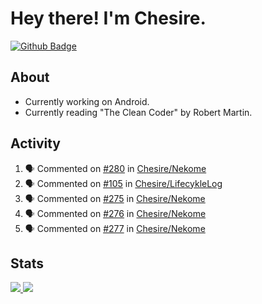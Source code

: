 # Hey there! I'm Chesire.

[![Github Badge](https://img.shields.io/badge/-Github-000?style=flat-square&logo=Github&logoColor=white&link=https://github.com/chesire)](https://github.com/chesire)

## About
<!-- Uses https://github.com/Chesire/natemoo-re -->
* Currently working on Android.
* Currently reading "The Clean Coder" by Robert Martin.
<!--
* Currently listening to: 
<a href="https://natemoo-re-iirbxe7wf.vercel.app/now-playing?open">
    <img src="https://natemoo-re-iirbxe7wf.vercel.app/now-playing" width="256" height="64" alt="Now Playing">
</a>  
-->

## Activity
<!-- Uses https://github.com/jamesgeorge007/github-activity-readme -->
<!--START_SECTION:activity-->
1. 🗣 Commented on [#280](https://github.com//Chesire/Nekome/issues/280) in [Chesire/Nekome](https://github.com//Chesire/Nekome)
2. 🗣 Commented on [#105](https://github.com//Chesire/LifecykleLog/issues/105) in [Chesire/LifecykleLog](https://github.com//Chesire/LifecykleLog)
3. 🗣 Commented on [#275](https://github.com//Chesire/Nekome/issues/275) in [Chesire/Nekome](https://github.com//Chesire/Nekome)
4. 🗣 Commented on [#276](https://github.com//Chesire/Nekome/issues/276) in [Chesire/Nekome](https://github.com//Chesire/Nekome)
5. 🗣 Commented on [#277](https://github.com//Chesire/Nekome/issues/277) in [Chesire/Nekome](https://github.com//Chesire/Nekome)
<!--END_SECTION:activity-->

## Stats
<a href="https://github-readme-stats.vercel.app/api/top-langs/?username=chesire&theme=tokyonight">
    <img src="https://github-readme-stats.vercel.app/api/top-langs/?username=chesire&layout=compact&theme=tokyonight" >
</a>
<a href="https://github-readme-stats.vercel.app/api?username=chesire&show_icons=true&theme=tokyonight">
    <img src="https://github-readme-stats.vercel.app/api?username=chesire&show_icons=true&theme=tokyonight" >
</a>  
